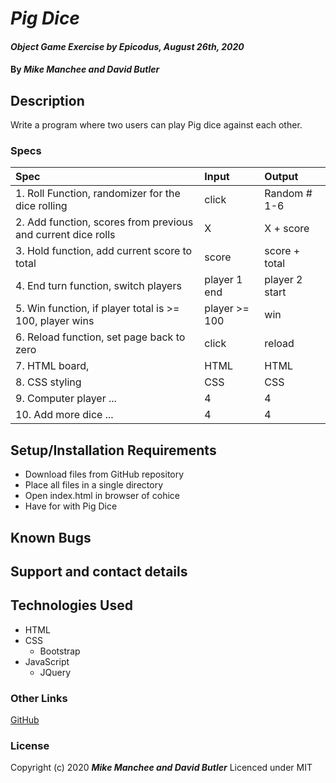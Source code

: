 # _Pig Dice_

#### _Object Game Exercise by Epicodus, August 26th, 2020_

#### By _**Mike Manchee and David Butler**_

## Description

Write a program where two users can play Pig dice against each other.

### Specs
| Spec | Input | Output |
| :-------------     | :------------- | :------------- |
|  1. Roll Function, randomizer for the dice rolling | click | Random # 1-6 | 
|  2. Add function, scores from previous and current dice rolls | X | X + score |
|  3. Hold function, add current score to total | score | score + total |
|  4. End turn function, switch players | player 1 end | player 2 start |
|  5. Win function, if player total is >= 100, player wins | player >= 100 | win |
|  6. Reload function, set page back to zero | click | reload |
|  7. HTML board,  | HTML | HTML |
|  8. CSS styling | CSS | CSS |
|  9. Computer player ... | 4 | 4 |
|  10. Add more dice ... | 4 | 4 |



## Setup/Installation Requirements

* Download files from GitHub repository
* Place all files in a single directory 
* Open index.html in browser of cohice
* Have for with Pig Dice

## Known Bugs

## Support and contact details

## Technologies Used

* HTML
* CSS
  * Bootstrap
* JavaScript
  * JQuery

### Other Links
[GitHub](https://github.com/mmanchee)

### License

Copyright (c) 2020 **_Mike Manchee and David Butler_**
Licenced under MIT